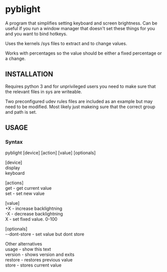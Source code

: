 # pyblight

A program that simplifies setting keyboard and screen brightness. Can be useful if you run a window manager that doesn't set these things for you and you want to bind hotkeys.

Uses the kernels /sys files to extract and to change values.

Works with percentages so the value should be either a fixed percentage or a change.

## INSTALLATION
Requires python 3 and for unprivileged users you need to make sure that the relevant files in sys are writeable. 

Two preconfigured udev rules files are included as an example but may need to be modified. Most likely just makeing sure that the correct group and path is set.

## USAGE

### Syntax

pyblight [device] [action] [value] [optionals]

[device]  
   display  
   keyboard  

[actions]  
   get                           - get current value  
   set                           - set new value  
  
[value]  
   +X                            - increase backlightning  
   -X                            - decrease backlightning  
    X                            - set fixed value. 0-100  
  
[optionals]  
    --dont-store                 - set value but dont store  

Other alternatives  
   usage                         - show this text  
   version                       - shows version and exits  
   restore                       - restores previous value  
   store                         - stores current value  
 
